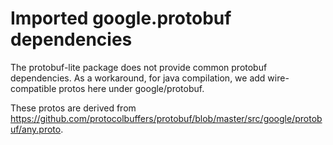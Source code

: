 # Imported google.protobuf dependencies

The protobuf-lite package does not provide common protobuf dependencies.  As a workaround, for java compilation, we add wire-compatible protos here under google/protobuf.

These protos are derived from https://github.com/protocolbuffers/protobuf/blob/master/src/google/protobuf/any.proto.
